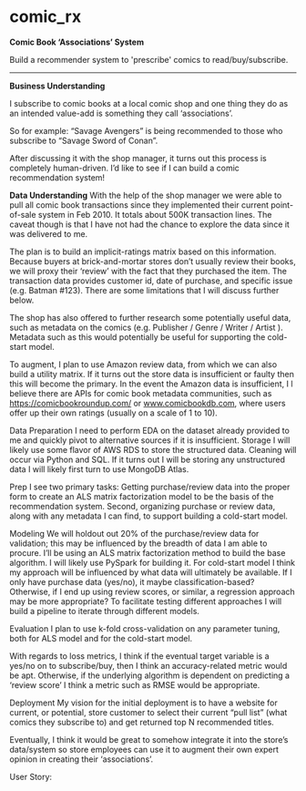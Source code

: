# comic_rx

**Comic Book ‘Associations’ System**

Build a recommender system to 'prescribe' comics to read/buy/subscribe.

---

**Business Understanding**

I subscribe to comic books at a local comic shop and one thing they do as an intended value-add is something they call ‘associations’.

So for example: “Savage Avengers” is being recommended to those who subscribe to “Savage Sword of Conan”.

After discussing it with the shop manager, it turns out this process is completely human-driven. I’d like to see if I can build a comic recommendation system!

**Data Understanding**
With the help of the shop manager we were able to pull all comic book transactions since they implemented their current point-of-sale system in Feb 2010. It totals about 500K transaction lines. The caveat though is that I have not had the chance to explore the data since it was delivered to me. 

The plan is to build an implicit-ratings matrix based on this information. Because buyers at brick-and-mortar stores don’t usually review their books, we will proxy their ‘review’ with the fact that they purchased the item. The transaction data provides customer id, date of purchase, and specific issue (e.g. Batman #123). There are some limitations that I will discuss further below.

The shop has also offered to further research some potentially useful data, such as metadata on the comics (e.g. Publisher / Genre / Writer / Artist ). Metadata such as this would potentially be useful for supporting the cold-start model.

To augment, I plan to use Amazon review data, from which we can also build a utility matrix. If it turns out the store data is insufficient or faulty then this will become the primary. In the event the Amazon data is insufficient, I l believe there are APIs for comic book metadata communities, such as https://comicbookroundup.com/ or www.comicbookdb.com, where users offer up their own ratings (usually on a scale of 1 to 10).

Data Preparation
I need to perform EDA on the dataset already provided to me and quickly pivot to alternative sources if it is insufficient.
Storage
I will likely use some flavor of AWS RDS to store the structured data. Cleaning will occur via Python and SQL.
If it turns out I will be storing any unstructured data I will likely first turn to use MongoDB Atlas.

Prep
I see two primary tasks:
Getting purchase/review data into the proper form to create an ALS matrix factorization model to be the basis of the recommendation system.
Second, organizing purchase or review data, along with any metadata I can find, to support building a cold-start model.

Modeling
We will holdout out 20% of the purchase/review data for validation; this may be influenced by the breadth of data I am able to procure.
I’ll be using an ALS matrix factorization method to build the base algorithm. I will likely use PySpark for building it.
For cold-start model I think my approach will be influenced by what data will ultimately be available. If I only have purchase data (yes/no), it maybe classification-based? Otherwise, if I end up using review scores, or similar, a regression approach may be more appropriate?
To facilitate testing different approaches I will build a pipeline to iterate through different models.

Evaluation
I plan to use k-fold cross-validation on any parameter tuning, both for ALS model and for the cold-start model. 

With regards to loss metrics, I think if the eventual target variable is a yes/no on to subscribe/buy, then I think an accuracy-related metric would be apt. Otherwise, if the underlying algorithm is dependent on predicting a ‘review score’ I think a metric such as RMSE would be appropriate.

Deployment
My vision for the initial deployment is to have a website for current, or potential, store customer to select their current “pull list” (what comics they subscribe to) and get returned top N recommended titles. 

Eventually, I think it would be great to somehow integrate it into the store’s data/system so store employees can use it to augment their own expert opinion in creating their ‘associations’.

User Story:



